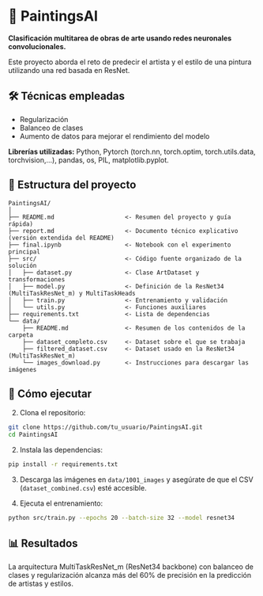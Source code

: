 # 🎨 PaintingsAI
**Clasificación multitarea de obras de arte usando redes neuronales convolucionales.**

Este proyecto aborda el reto de predecir el artista y el estilo de una pintura utilizando una red basada en ResNet. 

## 🛠️ Técnicas empleadas
* Regularización
* Balanceo de clases
* Aumento de datos para mejorar el rendimiento del modelo

**Librerías utilizadas:** Python, Pytorch (torch.nn, torch.optim, torch.utils.data, torchvision,...), pandas, os, PIL, matplotlib.pyplot.

## 📁 Estructura del proyecto
```
PaintingsAI/
│
├── README.md                    <- Resumen del proyecto y guía rápida)
├── report.md                    <- Documento técnico explicativo (versión extendida del README)
├── final.ipynb                  <- Notebook con el experimento principal
├── src/                         <- Código fuente organizado de la solución
│   ├── dataset.py               <- Clase ArtDataset y transformaciones
│   ├── model.py                 <- Definición de la ResNet34 (MultiTaskResNet_m) y MultiTaskHeads
│   ├── train.py                 <- Entrenamiento y validación
│   └── utils.py                 <- Funciones auxiliares 
├── requirements.txt             <- Lista de dependencias
└── data/                  
    ├── README.md                <- Resumen de los contenidos de la carpeta
    ├── dataset_completo.csv     <- Dataset sobre el que se trabaja
    ├── filtered_dataset.csv     <- Dataset usado en la ResNet34 (MultiTaskResNet_m)
    └── images_download.py       <- Instrucciones para descargar las imágenes

```

## 🚀 Cómo ejecutar
2. Clona el repositorio:
```bash
git clone https://github.com/tu_usuario/PaintingsAI.git
cd PaintingsAI
```

2. Instala las dependencias:
```bash
pip install -r requirements.txt
```

3. Descarga las imágenes en `data/1001_images` y asegúrate de que el CSV (`dataset_combined.csv`) esté accesible.

4. Ejecuta el entrenamiento:
```bash
python src/train.py --epochs 20 --batch-size 32 --model resnet34
```

## 📊 Resultados
La arquitectura MultiTaskResNet_m (ResNet34 backbone) con balanceo de clases y regularización alcanza más del 60% de precisión en la predicción de artistas y estilos.

